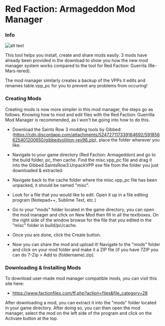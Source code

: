 # Red Faction: Armageddon Mod Manager

### Info

![alt text](https://i.imgur.com/3rNPPr2.png "First release picture")

This tool helps you install, create and share mods easily. 3 mods have already been provided in the download to show you how the new mod manager system works compared to the tool for Red Faction: Guerrila (Re-Mars-tered).

The mod manager similarly creates a backup of the VPPs it edits and renames table.vpp_pc for you to prevent any problems from occuring!



### Creating Mods

Creating mods is now more simpler in this mod manager, the steps go as follows. Knowing how to mod and edit files with the Red Faction: Guerrilla Mod Manager is recommended, as I won't be going into how to do this.

* Download the Saints Row 3 modding tools by Gibbed: (https://cdn.discordapp.com/attachments/524727117339164692/591856625401200650/gibbedvolition-rev96.zip), place the folder wherever you like.

* Navigate to your game directory (Red Faction: Armageddon) and go to the build folder, pc, then cache. Find the misc.vpp_pc file and drag it into the Gibbed.SaintsRow3.UnpackVPP exe file from the folder you just downloaded & extracted.

* Navigate back to the cache folder where the misc.vpp_pc file has been unpacked, it should be named "misc".

* Look for a file that you would like to edit. Open it up in a file editing program (Notepad++, Sublime Text, etc.)

* Go to your "mods" folder located in the game directory, you can open the mod manager and click on New Mod then fill in all the textboxes. On the right side of the window browse for the file that you edited in the "misc" folder in build/pc/cache.

* Once you are done, click the Create button.

* Now you can share the mod and upload it! Navigate to the "mods" folder and click on your mod folder and make it a ZIP file (if you have 7ZIP you can do 7-Zip > Add to (foldername).zip).

### Downloading & Installing Mods

To download user-made mod manager compatible mods, you can visit this site here:
* https://www.factionfiles.com/ff.php?action=files&file_category=28

After downloading a mod, you can extract it into the "mods" folder located in your game directory. After doing so, you can then open the mod manager, select the mod on the left side of the program and click on the Activate button at the top.
